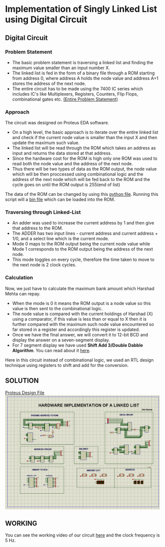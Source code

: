 # Implementation of Singly Linked List using Digital Circuit
## Digital Circuit
### Problem Statement

- The basic problem statement is traversing a linked list and finding the maximum value smaller than an input number X.
- The linked list is fed in the form of a binary file through a ROM starting from address 0, where address A holds the node value and address A+1 stores the address of the next node.
- The entire circuit has to be made using the 7400 IC series which includes IC's like Multiplexers, Registers, Counters, Flip Flops, combinational gates etc. [(Entire Problem Statement)](https://github.com/Fangzzxx/DIGISIM-PS1-/blob/main/Digisim'21_PS1%20(1).pdf)

### Approach

The circuit was designed on Proteus EDA software.
- On a high level, the basic approach is to iterate over the entire linked list and check if the current node value is smaller than the input X and then update the maximum such value.
- The linked list will be read through the ROM which takes an address as input and returns the data stored at that address.
- Since the hardware cost for the ROM is high only one ROM was used to read both the node value and the address of the next node.
- Thus there will be two types of data as the ROM output, the node value which will be then proccessed using combinational logic and the address of the next node which will be fed back to the ROM and the cycle goes on until the ROM output is 255(end of list)

The data of the ROM can be changed by using this [python file](https://github.com/Fangzzxx/DIGISIM-PS1-/blob/main/create_bin_file.py). Running this script will a [bin file](https://github.com/Fangzzxx/DIGISIM-PS1-/blob/main/PS1%20(1).bin) which can be loaded into the ROM.

### Traversing through Linked-List

- An adder was used to increase the current address by 1 and then give that address to the ROM.
- The ADDER has two input lines - current address and current address + 1/0, and a select line which is the current mode.
- Mode 0 maps to the ROM output being the current node value while Mode 1 corresponds to the ROM output being the address of the next node.
- This mode toggles on every cycle, therefore the time taken to move to the next node is 2 clock cycles.

### Calculation

Now, we just have to calculate the maximum bank amount which Harshad Mehta can repay.
-	When the mode is 0 it means the ROM output is a node value so this value is then sent to the combinational logic.
-	The node value is compared with the current holdings of Harshad (X) using a comparator, if this value is less than or equal to X then it is further compared with the maximum such node value encountered so far stored in a register and accordingly this register is updated.
-	Once we have the final answer, we will convert it to 12-bit BCD and display the answer on a seven-segment display.
-	For 7 segment display we have used **Shift Add 3/Double Dabble Algorithm**. You can read about it [here](https://www.youtube.com/watch?v=IBgiB7KXfEY).

Here in this circuit instead of combinational logic, we used an RTL design technique using registers to shift and add for the conversion.

## SOLUTION

[Proteus Design File](https://github.com/Fangzzxx/DIGISIM-PS1-/blob/main/digisim_ps1_part2.DSN)
![Solution](https://github.com/Fangzzxx/DIGISIM-PS1-/blob/main/LinkedList.png)

## WORKING

You can see the working video of our circuit [here](https://github.com/Fangzzxx/DIGISIM-PS1-/blob/main/Recording.mp4) and the clock frequency is 5 Hz.


